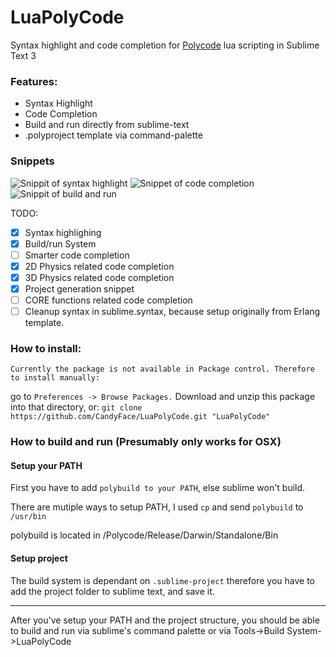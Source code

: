 # LuaPolyCode
Syntax highlight and code completion for [Polycode](http://Polycode.org) lua scripting in Sublime Text 3

### Features:
- Syntax Highlight
- Code Completion
- Build and run directly from sublime-text
- .polyproject template via command-palette

### Snippets
![Snippit of syntax highlight](http://i.imgbox.com/fBsoGP0i.png)
![Snippet of code completion](https://zippy.gfycat.com/SplendidTepidHookersealion.gif)
![Snippit of build and run](https://zippy.gfycat.com/ReadyEarnestAmericancreamdraft.gif)

TODO:
 - [x] Syntax highlighing
 - [x] Build/run System
 - [ ] Smarter code completion
 - [x] 2D Physics related code completion
 - [x] 3D Physics related code completion
 - [x] Project generation snippet
 - [ ] CORE functions related code completion
 - [ ] Cleanup syntax in sublime.syntax, because setup originally from Erlang template.
 
### How to install:
`Currently the package is not available in Package control. Therefore to install manually:`

go to `Preferences -> Browse Packages.` 
Download and unzip this package into that directory, or:
`git clone https://github.com/CandyFace/LuaPolyCode.git "LuaPolyCode"`

### How to build and run (Presumably only works for OSX)
#### Setup your PATH 
First you have to add `polybuild to your PATH`, else sublime won't build.

There are mutiple ways to setup PATH, I used `cp` and send `polybuild` to `/usr/bin`

polybuild is located in /Polycode/Release/Darwin/Standalone/Bin

#### Setup project 
The build system is dependant on `.sublime-project` therefore you have to add the project folder to sublime text, and save it.

------------------------------
After you've setup your PATH and the project structure, you should be able to build and run via sublime's command palette or via Tools->Build System->LuaPolyCode


